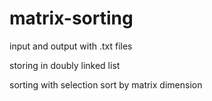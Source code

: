 # matrix-sorting
input and output with .txt files

storing in doubly linked list

sorting with selection sort by matrix dimension
